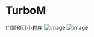 # TurboM
门票预订小程序
![image](https://github.com/wuhandong1/TurboM/assets/91263030/f9e82dc5-12e2-4de7-9e76-db1d5408fbb8)
![image](https://github.com/wuhandong1/TurboM/assets/91263030/dc7d6544-8268-4706-ba68-90e756e3efc4)
